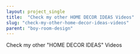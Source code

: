 ```yaml
---
layout: project_single
title:  "Check my other HOME DECOR IDEAS Videos"
slug: "check-my-other-home-decor-ideas-videos"
parent: "boy-room-design"
---
```

Check my other "HOME DECOR IDEAS" Videos